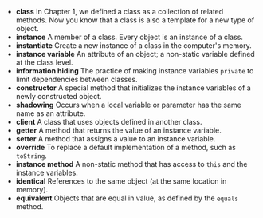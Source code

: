 * **class** In Chapter 1, we defined a class as a collection of related methods. Now you know that a class is also a template for a new type of object.
* **instance** A member of a class. Every object is an instance of a class.
* **instantiate** Create a new instance of a class in the computer's memory.
* **instance variable** An attribute of an object; a non-static variable defined at the class level.
* **information hiding** The practice of making instance variables `private` to limit dependencies between classes.
* **constructor** A special method that initializes the instance variables of a newly constructed object.
* **shadowing** Occurs when a local variable or parameter has the same name as an attribute.
* **client** A class that uses objects defined in another class.
* **getter** A method that returns the value of an instance variable.
* **setter** A method that assigns a value to an instance variable.
* **override** To replace a default implementation of a method, such as `toString`.
* **instance method** A non-static method that has access to `this` and the instance variables.
* **identical** References to the same object (at the same location in memory).
* **equivalent** Objects that are equal in value, as defined by the `equals` method.